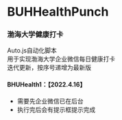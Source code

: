 # BUHHealthPunch
### 渤海大学健康打卡
Auto.js自动化脚本  
用于实现渤海大学企业微信每日健康打卡  
迭代更新，按序号递增为最新版  
#### BHUHealth1：【2022.4.16】  
- 需要先企业微信已在后台  
- 执行完后会有提示框提示完成
